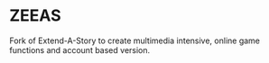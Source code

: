 # ZEEAS
Fork of Extend-A-Story to create multimedia intensive, online game functions and account based version.
